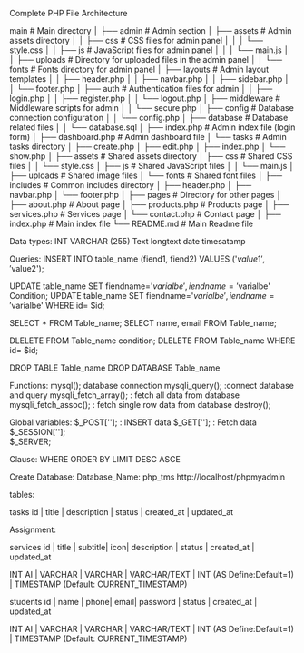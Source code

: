 Complete PHP File Architecture

main                     # Main directory
│
├── admin                # Admin section
│   ├── assets           # Admin assets directory
│   │   ├── css          # CSS files for admin panel
│   │   │   └── style.css
│   │   ├── js           # JavaScript files for admin panel
│   │   │   └── main.js
│   │   ├── uploads      # Directory for uploaded files in the admin panel
│   │   └── fonts        # Fonts directory for admin panel
│   ├── layouts          # Admin layout templates
│   │   ├── header.php
│   │   ├── navbar.php
│   │   ├── sidebar.php
│   │   └── footer.php
│   ├── auth             # Authentication files for admin
│   │   ├── login.php
│   │   ├── register.php
│   │   └── logout.php
│   ├── middleware       # Middleware scripts for admin
│   │   └── secure.php
│   ├── config           # Database connection configuration
│   │   └── config.php
│   ├── database         # Database related files
│   │   └── database.sql
│   ├── index.php        # Admin index file (login form)
│   ├── dashboard.php    # Admin dashboard file
│   └── tasks            # Admin tasks directory
│       ├── create.php
│       ├── edit.php
│       ├── index.php
│       └── show.php
│
├── assets               # Shared assets directory
│   ├── css              # Shared CSS files
│   │   └── style.css
│   ├── js               # Shared JavaScript files
│   │   └── main.js
│   ├── uploads          # Shared image files
│   └── fonts            # Shared font files
│
├── includes             # Common includes directory
│   ├── header.php
│   ├── navbar.php
│   └── footer.php
│
├── pages                # Directory for other pages
│   ├── about.php        # About page
│   ├── products.php     # Products page
│   ├── services.php     # Services page
│   └── contact.php      # Contact page
│
├── index.php            # Main index file
└── README.md            # Main Readme file



Data types:
INT
VARCHAR (255)
Text
longtext
date
timesatamp

Queries:
INSERT INTO table_name (fiend1, fiend2) VALUES ('$value1', '$value2');

UPDATE table_name SET fiendname='$varialbe', iendname='$varialbe' Condition;
UPDATE table_name SET fiendname='$varialbe', iendname='$varialbe' WHERE id= $id;

SELECT * FROM Table_name;
SELECT name, email FROM Table_name;

DLELETE FROM Table_name condition;
DLELETE FROM Table_name WHERE id= $id;

DROP TABLE Table_name
DROP DATABASE Table_name



Functions:
mysql();  database connection
mysqli_query();  :connect database and query
mysqli_fetch_array();  : fetch all data from database
mysqli_fetch_assoc();  : fetch single row data from database
destroy(); 


Global variables:
$_POST[''];  : INSERT data
$_GET[''];  : Fetch data
$_SESSION[''];  
$_SERVER;


Clause:
WHERE
ORDER BY
LIMIT
DESC
ASCE






Create Database:
Database_Name: php_tms
http://localhost/phpmyadmin

tables:

tasks
id | title | description | status | created_at | updated_at


Assignment:

services
id | title | subtitle| icon| description | status | created_at | updated_at

INT AI | VARCHAR | VARCHAR | VARCHAR/TEXT | INT (AS Define:Default=1) | TIMESTAMP (Default: CURRENT_TIMESTAMP)


students
id | name | phone| email| password | status | created_at | updated_at

INT AI | VARCHAR | VARCHAR | VARCHAR/TEXT | INT (AS Define:Default=1) | TIMESTAMP (Default: CURRENT_TIMESTAMP)

